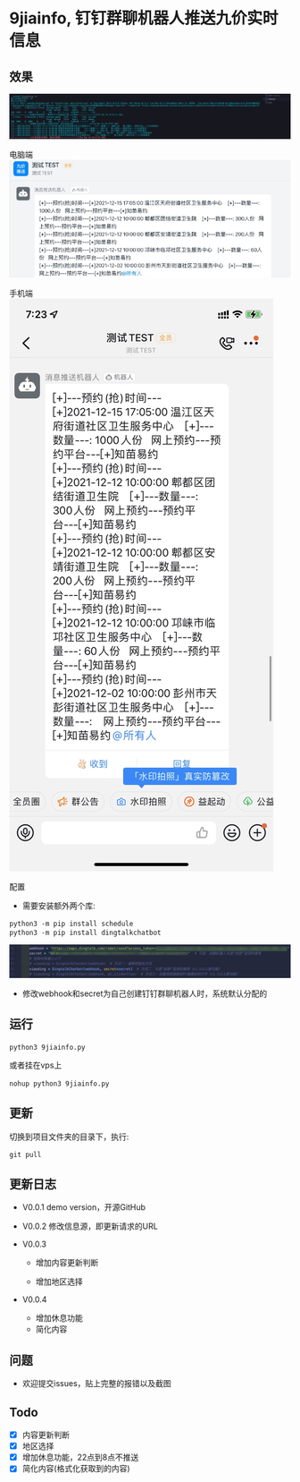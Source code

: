 # 9jiainfo, 钉钉群聊机器人推送九价实时信息



## 效果
![](assets/16394810119386.jpg)





电脑端
![](assets/16394810760911.jpg)



手机端
![](assets/16394810587687.jpg)



配置

- 需要安装额外两个库:

```
python3 -m pip install schedule
python3 -m pip install dingtalkchatbot
```

![](assets/16392079543425.jpg)

- 修改webhook和secret为自己创建钉钉群聊机器人时，系统默认分配的


## 运行

`python3 9jiainfo.py`

或者挂在vps上

`nohup python3 9jiainfo.py`

## 更新

切换到项目文件夹的目录下，执行:

```
git pull
```

## 更新日志

- V0.0.1 demo version，开源GitHub

- V0.0.2 修改信息源，即更新请求的URL
- V0.0.3 
  - 增加内容更新判断

  - 增加地区选择

- V0.0.4
    - 增加休息功能
    - 简化内容
    
## 问题

- 欢迎提交issues，贴上完整的报错以及截图

## Todo



- [x] 内容更新判断
- [x] 地区选择
- [x] 增加休息功能，22点到8点不推送 
- [x] 简化内容(格式化获取到的内容)